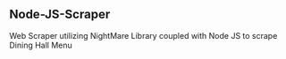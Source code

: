 ## Node-JS-Scraper

Web Scraper utilizing NightMare Library coupled with Node JS to scrape Dining Hall Menu
